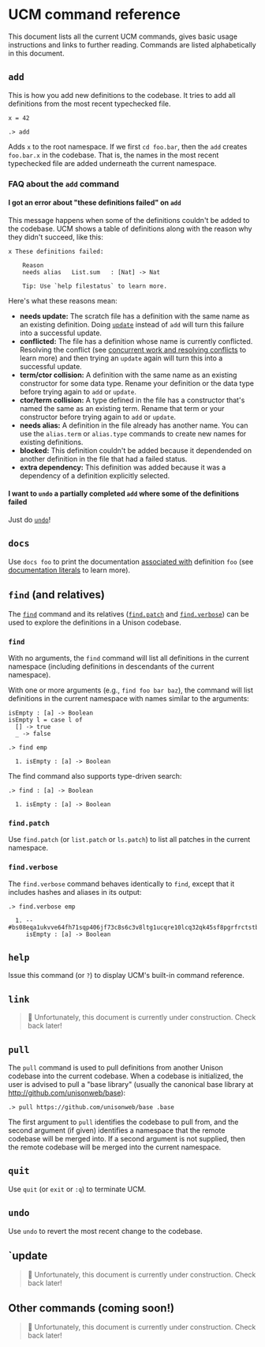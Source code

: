 # UCM command reference

This document lists all the current UCM commands, gives basic usage instructions and links to further reading. Commands are listed alphabetically in this document.

## `add`

This is how you add new definitions to the codebase. It tries to add all definitions from the most recent typechecked file.

```unison
x = 42
```

```ucm
.> add
```

Adds `x` to the root namespace. If we first `cd foo.bar`, then the `add` creates `foo.bar.x` in the codebase. That is, the names in the most recent typechecked file are added underneath the current namespace.

### FAQ about the `add` command

#### I got an error about "these definitions failed" on `add`

This message happens when some of the definitions couldn't be added to the codebase. UCM shows a table of definitions along with the reason why they didn't succeed, like this:

```
x These definitions failed:

    Reason
    needs alias   List.sum   : [Nat] -> Nat

    Tip: Use `help filestatus` to learn more.

```

Here's what these reasons mean:

* __needs update:__ The scratch file has a definition with the same name as an existing definition. Doing [`update`](#update) instead of `add` will turn this failure into a successful update.
* __conflicted:__ The file has a definition whose name is currently conflicted. Resolving the conflict (see [concurrent work and resolving conflicts](/docs/concurrent-work) to learn more) and then trying an `update` again will turn this into a successful update.
* __term/ctor collision:__ A definition with the same name as an existing constructor for some data type. Rename your definition or the data type before trying again to `add` or `update`.
* __ctor/term collision:__ A type defined in the file has a constructor that's named the same as an existing term. Rename that term or your constructor before trying again to `add` or `update`.
* __needs alias:__ A definition in the file already has another name. You can use the `alias.term` or `alias.type` commands to create new names for existing definitions.
* __blocked:__ This definition couldn't be added because it dependended on another definition in the file that had a failed status.
* __extra dependency:__ This definition was added because it was a dependency of a definition explicitly selected.

#### I want to `undo` a partially completed `add` where some of the definitions failed

Just do [`undo`](#undo)!

## `docs`

Use `docs foo` to print the documentation [associated with](#link) definition `foo` (see [documentation literals](/language-reference#documentation-literals) to learn more).

## `find` (and relatives)

The [`find`](#find) command and its relatives ([`find.patch`](#findpatch) and [`find.verbose`](#findverbose)) can be used to explore the definitions in a Unison codebase.

### `find`

With no arguments, the `find` command will list all definitions in the current namespace (including definitions in descendants of the current namespace).

With one or more arguments (e.g., `find foo bar baz`), the command will list definitions in the current namespace with names similar to the arguments:

```unison
isEmpty : [a] -> Boolean
isEmpty l = case l of
  [] -> true
  _ -> false
```

```ucm
.> find emp

  1. isEmpty : [a] -> Boolean

```

The find command also supports type-driven search:

```ucm
.> find : [a] -> Boolean

  1. isEmpty : [a] -> Boolean

```

### `find.patch`

Use `find.patch` (or `list.patch` or `ls.patch`) to list all patches in the current namespace.

### `find.verbose`

The `find.verbose` command behaves identically to `find`, except that it includes hashes and aliases in its output:

```ucm
.> find.verbose emp

  1. -- #bs08eqa1ukvve64fh71sqp406jf73c8s6c3v8ltg1ucqre10lcq32qk45sf8pgrfrctstbldlm4m7mscnk9vkra2ohcpmqqhtprb9jo
     isEmpty : [a] -> Boolean

```

## `help`

Issue this command (or `?`) to display UCM's built-in command reference.

## `link`

> 🚧  Unfortunately, this document is currently under construction. Check back later!

## `pull`

The `pull` command is used to pull definitions from another Unison codebase into the current codebase. When a codebase is initialized, the user is advised to pull a "base library" (usually the canonical base library at http://github.com/unisonweb/base):

```ucm
.> pull https://github.com/unisonweb/base .base

```

The first argument to `pull` identifies the codebase to pull from, and the second argument (if given) identifies a namespace that the remote codebase will be merged into. If a second argument is not supplied, then the remote codebase will be merged into the current namespace.

## `quit`

Use `quit` (or `exit` or `:q`) to terminate UCM.

## `undo`

Use `undo` to revert the most recent change to the codebase.

## `update

> 🚧  Unfortunately, this document is currently under construction. Check back later!

## Other commands (coming soon!)

> 🚧  Unfortunately, this document is currently under construction. Check back later!
